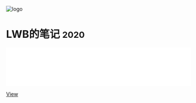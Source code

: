 
![logo](https://cloudlandboy.github.io/myNote/images/logo.svg) 

# LWB的笔记 <small>2020</small>

<iframe src="./assets/coverpage_anime.html" scrolling="no" seamless width="100%" marginwidth="0px" frameborder="0" height="105px"></iframe>

[View](#LWB的笔记)